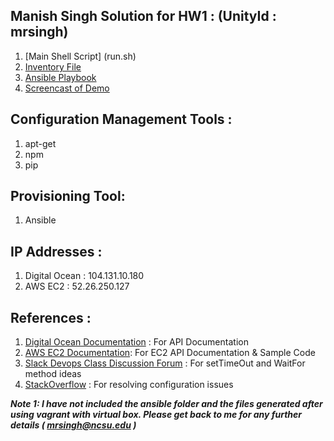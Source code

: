 ## Manish Singh Solution for HW1 : (UnityId : mrsingh)

1. [Main Shell Script] (run.sh)
2. [Inventory File](inventory/inventory)
3. [Ansible Playbook](playbooks/newplaybook.yml)
4. [Screencast of Demo](https://youtu.be/icVnLyIW3QY
)

## Configuration Management Tools :
1. apt-get
2. npm
3. pip

## Provisioning Tool:
1. Ansible

## IP Addresses :
1. Digital Ocean : 104.131.10.180
2. AWS EC2 : 52.26.250.127

## References : 
1. [Digital Ocean Documentation](https://developers.digitalocean.com/documentation/) : For API Documentation
2. [AWS EC2 Documentation](https://aws.amazon.com/documentation/ec2/): For EC2 API Documentation & Sample Code
3. [Slack Devops Class Discussion Forum](https://csc-devops.slack.com/messages/general/) : For setTimeOut and WaitFor method ideas
4. [StackOverflow](www.stackoverflow.com) : For resolving configuration issues


***Note 1: I have not included the ansible folder and the files generated after using vagrant with virtual box. Please get back to me for any further details ( mrsingh@ncsu.edu )***

